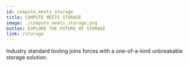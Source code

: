 ```yaml
---
id: compute_meets_storage
title: COMPUTE MEETS STORAGE
image: ./compute_meets_storage.png
button: EXPLORE THE FUTURE OF STORAGE
link: /storage
---
```

Industry standard tooling joins forces with a one-of-a-kind unbreakable storage solution.
